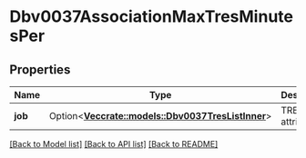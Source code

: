 # Dbv0037AssociationMaxTresMinutesPer

## Properties

Name | Type | Description | Notes
------------ | ------------- | ------------- | -------------
**job** | Option<[**Vec<crate::models::Dbv0037TresListInner>**](dbv0_0_37_tres_list_inner.md)> | TRES list of attributes | [optional]

[[Back to Model list]](../README.md#documentation-for-models) [[Back to API list]](../README.md#documentation-for-api-endpoints) [[Back to README]](../README.md)


